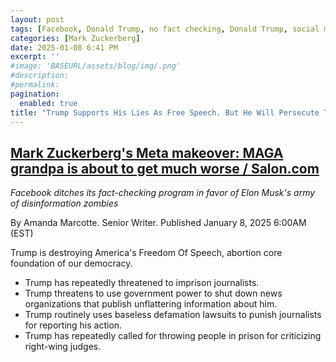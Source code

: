 ```yaml
---
layout: post
tags: [Facebook, Donald Trump, no fact checking, Donald Trump, social media, capitulation, politics]
categories: [Mark Zuckerberg]
date: 2025-01-08 6:41 PM
excerpt: ''
#image: 'BASEURL/assets/blog/img/.png'
#description:
#permalink:
pagination: 
  enabled: true
title: "Trump Supports His Lies As Free Speech. But He Will Persecute Those Who Fact Check Him!"
---
```



## [Mark Zuckerberg's Meta makeover: MAGA grandpa is about to get much worse / Salon.com](https://www.salon.com/2025/01/08/mark-zuckerbergs-meta-makeover-maga-grandpa-is-about-to-get-much-worse/)

*Facebook ditches its fact-checking program in favor of Elon Musk's army of disinformation zombies*

By Amanda Marcotte. Senior Writer. Published January 8, 2025 6:00AM (EST) 

Trump is destroying America's Freedom Of Speech, abortion core foundation of our democracy. 

- Trump has repeatedly threatened to imprison journalists.
- Trump threatens to use government power to shut down news organizations that publish unflattering information about him.
- Trump routinely uses baseless defamation lawsuits to punish journalists for reporting his action.
- Trump has repeatedly called for throwing people in prison for criticizing right-wing judges.
